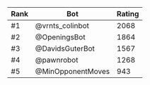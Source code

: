Rank|Bot|Rating
---|---|---
#1|@vrnts_colinbot|2068
#2|@OpeningsBot|1864
#3|@DavidsGuterBot|1567
#4|@pawnrobot|1268
#5|@MinOpponentMoves|943
